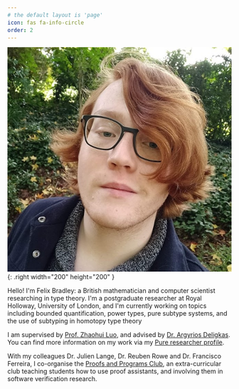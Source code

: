 ```yaml
---
# the default layout is 'page'
icon: fas fa-info-circle
order: 2
---
```


![Desktop View](/assets/img/pfp.jpg){: .right width="200" height="200" }

Hello! I'm Felix Bradley: a British mathematician and computer scientist researching in type theory. I'm a postgraduate researcher at Royal Holloway, University of London, and I'm currently working on topics including bounded quantification, power types, pure subtype systems, and the use of subtyping in homotopy type theory

I am supervised by [Prof. Zhaohui Luo](https://www.cs.rhul.ac.uk/home/zhaohui/), and advised by [Dr. Argyrios Deligkas](https://sites.google.com/view/deligkas/home). You can find more information on my work via my [Pure researcher profile](https://pure.royalholloway.ac.uk/en/persons/felix-bradley).

With my colleagues Dr. Julien Lange, Dr. Reuben Rowe and Dr. Francisco Ferreira, I co-organise the [Proofs and Programs Club](https://papc-rhul.github.io/), an extra-curricular club teaching students how to use proof assistants, and involving them in software verification research.

